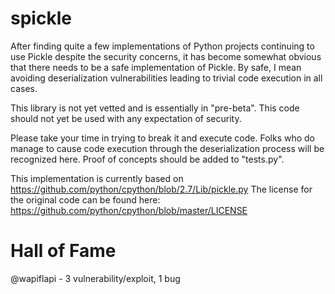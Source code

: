 # spickle
After finding quite a few implementations of Python projects continuing to use Pickle
despite the security concerns, it has become somewhat obvious that there needs to be a
safe implementation of Pickle.  By safe, I mean avoiding deserialization vulnerabilities
leading to trivial code execution in all cases.

This library is not yet vetted and is essentially in "pre-beta".  This code should not yet
be used with any expectation of security.

Please take your time in trying to break it and execute
code.  Folks who do manage to cause code execution through the deserialization process
will be recognized here.  Proof of concepts should be added to "tests.py".


This implementation is currently based on https://github.com/python/cpython/blob/2.7/Lib/pickle.py
The license for the original code can be found here: https://github.com/python/cpython/blob/master/LICENSE

# Hall of Fame
@wapiflapi - 3 vulnerability/exploit, 1 bug
